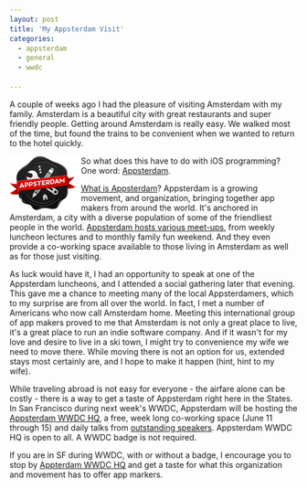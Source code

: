 ```yaml
---
layout: post
title: 'My Appsterdam Visit'
categories:
  - appsterdam
  - general
  - wwdc

---
```


A couple of weeks ago I had the pleasure of visiting Amsterdam with my family. Amsterdam is a beautiful city with great restaurants and super friendly people. Getting around Amsterdam is really easy. We walked most of the time, but found the trains to be convenient when we wanted to return to the hotel quickly. 

<img src="/images/blog/2012-06-06/appsterdam-logo-smaller.png" alt="Appsterdam logo smaller" border="0" width="125" height="96" style="float:left" /> So what does this have to do with iOS programming? One word: [Appsterdam][1].

[What is Appsterdam][2]? Appsterdam is a growing movement, and organization, bringing together app makers from around the world. It's anchored in Amsterdam, a city with a diverse population of some of the friendliest people in the world. [Appsterdam hosts various meet-ups][3], from weekly luncheon lectures and to monthly family fun weekend. And they even provide a co-working space available to those living in Amsterdam as well as for those just visiting.

As luck would have it, I had an opportunity to speak at one of the Appsterdam luncheons, and I attended a social gathering later that evening. This gave me a chance to meeting many of the local Appsterdamers, which to my surprise are from all over the world. In fact, I met a number of Americans who now call Amsterdam home. Meeting this international group of app makers proved to me that Amsterdam is not only a great place to live, it's a great place to run an indie software company. And if it wasn't for my love and desire to live in a ski town, I might try to convenience my wife we need to move there. While moving there is not an option for us, extended stays most certainly are, and I hope to make it happen (hint, hint to my wife).

While traveling abroad is not easy for everyone - the airfare alone can be costly - there is a way to get a taste of Appsterdam right here in the States. In San Francisco during next week's WWDC, Appsterdam will be hosting the [Appsterdam WWDC HQ][4], a free, week long co-working space (June 11 through 15) and daily talks from [outstanding speakers][5]. Appsterdam WWDC HQ is open to all. A WWDC badge is not required. 

If you are in SF during WWDC, with or without a badge, I encourage you to stop by [Appterdam WWDC HQ][4] and get a taste for what this organization and movement has to offer app markers.

[1]: http://appsterdam.rs/
[2]: http://mur.mu.rs/?p=196
[3]: http://www.meetup.com/Appsterdam/
[4]: http://www.robelkin.com/wwdc/
[5]: http://www.robelkin.com/wwdc/speakers.html